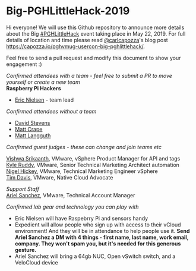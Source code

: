 # Big-PGHLittleHack-2019

Hi everyone! We will use this Github repository to announce more details about the Big [#PGHLittleHack](https://twitter.com/search?f=tweets&vertical=default&q=%23pghlittlehack) event taking place in May 22, 2019. For full details of location and time please read [@carlcapozza](https://twitter.com/Carlcapozza)'s blog post https://capozza.io/pghvmug-usercon-big-pghlittlehack/.  

Feel free to send a pull request and modify this document to show your engagement :)  

*Confirmed attendees with a team - feel free to submit a PR to move yourself or create a new team*  
**Raspberry Pi Hackers**
- [Eric Nielsen](https://twitter.com/ericnipro) - team lead


*Confirmed attendees without a team*  
- [David Stevens](https://twitter.com/PSUStevens)
- [Matt Crape](https://twitter.com/MattThatITGuy)
- [Matt Langguth](https://twitter.com/GSXESX)

*Confirmed guest judges - these can change and join teams etc*  

[Vishwa Srikaanth](https://twitter.com/wishhva), VMware, vSphere Product Manager for API and tags  
[Kyle Ruddy](https://twitter.com/kmruddy), VMware, Senior Technical Marketing Architect automation  
[Nigel Hickey](https://twitter.com/vCenterNerd), VMware, Technical Marketing Engineer vSphere  
[Tim Davis](https://twitter.com/vtimd), VMware, Native Cloud Advocate  

*Support Staff*  
[Ariel Sanchez](https://twitter.com/arielsanchezmor), VMware, Technical Account Manager

*Confirmed lab gear and technology you can play with*

- Eric Nielsen will have Raspebrry Pi and sensors handy  
- Expedient will allow people who sign up with access to their vCloud environment! And they will be in attendance to help people use it. **Send Ariel Sanchez a DM with 4 things - first name, last name, work email, company. They won't spam you, but it's needed for this generous gesture.**  
- Ariel Sanchez will bring a 64gb NUC, Open vSwitch switch, and a VeloCloud device
